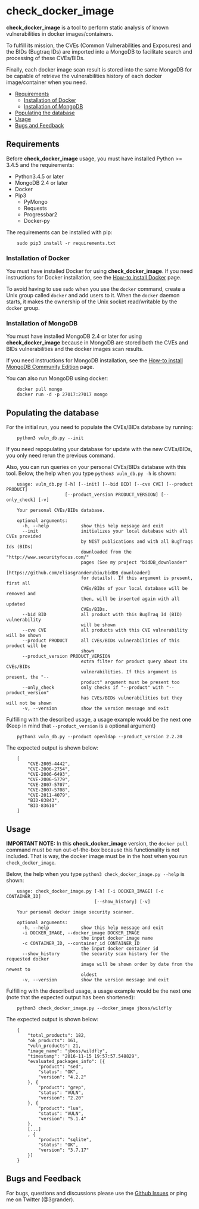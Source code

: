 # check_docker_image
**check_docker_image** is a tool to perform static analysis of known vulnerabilities in docker images/containers.

To fulfill its mission, the CVEs (Common Vulnerabilities and Exposures) and the BIDs (Bugtraq IDs) are imported into a MongoDB to facilitate search and processing of these CVEs/BIDs.

Finally, each docker image scan result is stored into the same MongoDB for be capable of retrieve the vulnerabilities history of each docker image/container when you need.

   * [Requirements](#requirements)
  	 * [Installation of Docker](#installation-of-docker)
     * [Installation of MongoDB](#installation-of-mongodb)
   * [Populating the database](#populating-the-database)
   * [Usage](#usage)
   * [Bugs and Feedback](#bugs-and-feedback)

## Requirements
Before **check_docker_image** usage, you must have installed Python >= 3.4.5 and the requirements:

* Python3.4.5 or later
* MongoDB 2.4 or later
* Docker
* Pip3
  * PyMongo
  * Requests
  * Progressbar2
  * Docker-py

The requirements can be installed with pip:
```
    sudo pip3 install -r requirements.txt
```

### Installation of Docker

You must have installed Docker for using **check_docker_image**. If you need instructions for Docker installation, see the [How-to install Docker](https://docs.docker.com/engine/getstarted/step_one/) page.

To avoid having to use `sudo` when you use the `docker` command, create a Unix group called `docker` and add users to it. When the `docker` daemon starts, it makes the ownership of the Unix socket read/writable by the `docker` group.

### Installation of MongoDB

You must have installed MongoDB 2.4 or later for using **check_docker_image** because in MongoDB are stored both the CVEs and BIDs vulnerabilities and the docker images scan results.

If you need instructions for MongoDB installation, see the [How-to install MongoDB Community Edition](https://docs.mongodb.com/manual/administration/install-community/) page.

You can also run MongoDB using docker:
```
    docker pull mongo
    docker run -d -p 27017:27017 mongo
```

## Populating the database

For the initial run, you need to populate the CVEs/BIDs database by running:
```
    python3 vuln_db.py --init
```

If you need repopulating your database for update with the new CVEs/BIDs, you only need rerun the previous command.

Also, you can run queries on your personal CVEs/BIDs database with this tool. Below, the help when you type `python3 vuln_db.py -h` is shown:
```
    usage: vuln_db.py [-h] [--init] [--bid BID] [--cve CVE] [--product PRODUCT]
                      [--product_version PRODUCT_VERSION] [--only_check] [-v]

    Your personal CVEs/BIDs database.

    optional arguments:
      -h, --help            show this help message and exit
      --init                initializes your local database with all CVEs provided
                            by NIST publications and with all BugTraqs Ids (BIDs)
                            downloaded from the "http://www.securityfocus.com/"
                            pages (See my project "bidDB_downloader"
                            [https://github.com/eliasgranderubio/bidDB_downloader]
                            for details). If this argument is present, first all
                            CVEs/BIDs of your local database will be removed and
                            then, will be inserted again with all updated
                            CVEs/BIDs.
      --bid BID             all product with this BugTraq Id (BID) vulnerability
                            will be shown
      --cve CVE             all products with this CVE vulnerability will be shown
      --product PRODUCT     all CVEs/BIDs vulnerabilities of this product will be
                            shown
      --product_version PRODUCT_VERSION
                            extra filter for product query about its CVEs/BIDs
                            vulnerabilities. If this argument is present, the "--
                            product" argument must be present too
      --only_check          only checks if "--product" with "--product_version"
                            has CVEs/BIDs vulnerabilities but they will not be shown
      -v, --version         show the version message and exit
```

Fulfilling with the described usage, a usage example would be the next one (Keep in mind that `--product_version` is a optional argument)
```
    python3 vuln_db.py --product openldap --product_version 2.2.20
```

The expected output is shown below:
```
    [
        "CVE-2005-4442",
        "CVE-2006-2754",
        "CVE-2006-6493",
        "CVE-2006-5779",
        "CVE-2007-5707",
        "CVE-2007-5708",
        "CVE-2011-4079",
        "BID-83843",
        "BID-83610"
    ]
```

## Usage
**IMPORTANT NOTE:** In this **check_docker_image** version, the `docker pull` command must be run out-of-the-box because this functionality is not included. That is way, the docker image must be in the host when you run `check_docker_image`.

Below, the help when you type `python3 check_docker_image.py --help` is shown:

```
    usage: check_docker_image.py [-h] [-i DOCKER_IMAGE] [-c CONTAINER_ID]
                                 [--show_history] [-v]

    Your personal docker image security scanner.

    optional arguments:
      -h, --help            show this help message and exit
      -i DOCKER_IMAGE, --docker_image DOCKER_IMAGE
                            the input docker image name
      -c CONTAINER_ID, --container_id CONTAINER_ID
                            the input docker container id
      --show_history        the security scan history for the requested docker
                            image will be shown order by date from the newest to
                            oldest
      -v, --version         show the version message and exit
```

Fulfilling with the described usage, a usage example would be the next one (note that the expected output has been shortened):
```
	python3 check_docker_image.py --docker_image jboss/wildfly
```

The expected output is shown below:
```
    {
        "total_products": 182,
        "ok_products": 161,
        "vuln_products": 21,
        "image_name": "jboss/wildfly",
        "timestamp": "2016-11-15 19:57:57.548829",
        "evaluated_packages_info": [{
            "product": "sed",
            "status": "OK",
            "version": "4.2.2"
        }, {
            "product": "grep",
            "status": "VULN",
            "version": "2.20"
        }, {
            "product": "lua",
            "status": "VULN",
            "version": "5.1.4"
        },
        [...]
        , {
            "product": "sqlite",
            "status": "OK",
            "version": "3.7.17"
        }]
    }
```

## Bugs and Feedback
For bugs, questions and discussions please use the [Github Issues](https://github.com/eliasgranderubio/check_docker_image/issues) or ping me on Twitter (@3grander).
